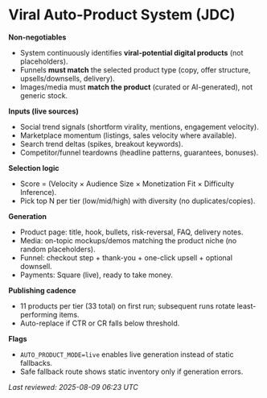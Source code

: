 # Viral Auto-Product System (JDC)

**Non-negotiables**
- System continuously identifies **viral-potential digital products** (not placeholders).
- Funnels **must match** the selected product type (copy, offer structure, upsells/downsells, delivery).
- Images/media must **match the product** (curated or AI-generated), not generic stock.

**Inputs (live sources)**
- Social trend signals (shortform virality, mentions, engagement velocity).
- Marketplace momentum (listings, sales velocity where available).
- Search trend deltas (spikes, breakout keywords).
- Competitor/funnel teardowns (headline patterns, guarantees, bonuses).

**Selection logic**
- Score = (Velocity × Audience Size × Monetization Fit × Difficulty Inference).
- Pick top N per tier (low/mid/high) with diversity (no duplicates/copies).

**Generation**
- Product page: title, hook, bullets, risk-reversal, FAQ, delivery notes.
- Media: on-topic mockups/demos matching the product niche (no random placeholders).
- Funnel: checkout step + thank-you + one-click upsell + optional downsell.
- Payments: Square (live), ready to take money.

**Publishing cadence**
- 11 products per tier (33 total) on first run; subsequent runs rotate least-performing items.
- Auto-replace if CTR or CR falls below threshold.

**Flags**
- `AUTO_PRODUCT_MODE=live` enables live generation instead of static fallbacks.
- Safe fallback route shows static inventory only if generation errors.

_Last reviewed: 2025-08-09 06:23 UTC_
